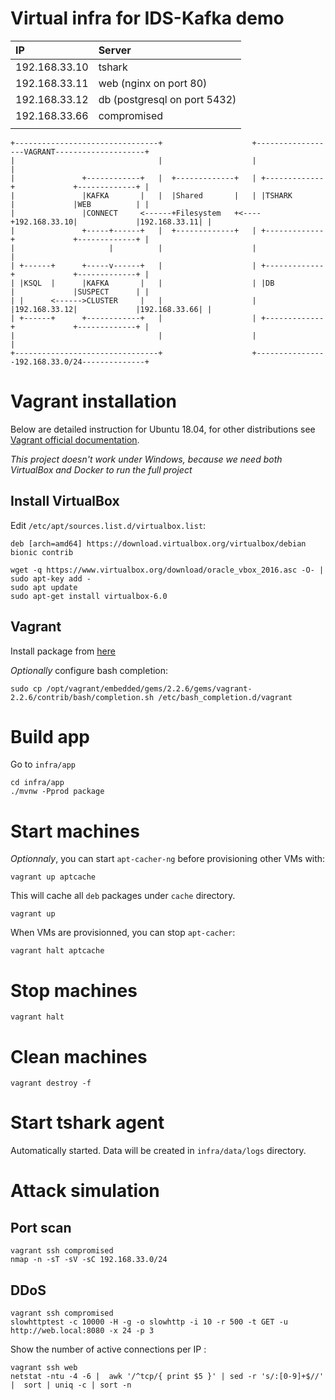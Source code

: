# Virtual infra for IDS-Kafka demo

| IP            | Server                       |
|:--------------|:-----------------------------|
| 192.168.33.10 | tshark                       |
| 192.168.33.11 | web (nginx on port 80)       |
| 192.168.33.12 | db (postgresql on port 5432) |
| 192.168.33.66 | compromised                  |
|               |                              |

```
+--------------------------------+                    +------------------VAGRANT--------------------+
|                                |                    |                                             |
|               +------------+   |  +-------------+   | +-------------+             +-------------+ |
|               |KAFKA       |   |  |Shared       |   | |TSHARK       |             |WEB          | |
|               |CONNECT     <------+Filesystem   +<----+192.168.33.10|             |192.168.33.11| |
|               +-----+------+   |  +-------------+   | +-------------+             +-------------+ |
|                     |          |                    |                                             |
| +------+      +-----v------+   |                    | +-------------+             +-------------+ |
| |KSQL  |      |KAFKA       |   |                    | |DB           |             |SUSPECT      | |
| |      <------>CLUSTER     |   |                    | |192.168.33.12|             |192.168.33.66| |
| +------+      +------------+   |                    | +-------------+             +-------------+ |
|                                |                    |                                             |
+--------------------------------+                    +----------------192.168.33.0/24--------------+
```

# Vagrant installation

Below are detailed instruction for Ubuntu 18.04, for other distributions see [Vagrant official documentation](https://learn.hashicorp.com/tutorials/vagrant/getting-started-install).

_This project doesn't work under Windows, because we need both VirtualBox and Docker to run the full project_

## Install VirtualBox

Edit `/etc/apt/sources.list.d/virtualbox.list`:
```
deb [arch=amd64] https://download.virtualbox.org/virtualbox/debian bionic contrib
```

```
wget -q https://www.virtualbox.org/download/oracle_vbox_2016.asc -O- | sudo apt-key add -
sudo apt update
sudo apt-get install virtualbox-6.0
```

## Vagrant

Install package from [here](https://releases.hashicorp.com/vagrant/2.2.6/vagrant_2.2.6_x86_64.deb)

*Optionally* configure bash completion:

```
sudo cp /opt/vagrant/embedded/gems/2.2.6/gems/vagrant-2.2.6/contrib/bash/completion.sh /etc/bash_completion.d/vagrant
```


# Build app

Go to `infra/app`
```
cd infra/app
./mvnw -Pprod package
```

# Start machines

_Optionnaly_, you can start `apt-cacher-ng` before provisioning other VMs with:

```
vagrant up aptcache
```
This will cache all `deb` packages under `cache` directory.


```
vagrant up
```

When VMs are provisionned, you can stop `apt-cacher`:

```
vagrant halt aptcache
```


# Stop machines

```
vagrant halt
```

# Clean machines

```
vagrant destroy -f
```

# Start tshark agent

Automatically started.
Data will be created in `infra/data/logs` directory.

# Attack simulation

## Port scan
```
vagrant ssh compromised
nmap -n -sT -sV -sC 192.168.33.0/24
```

## DDoS
```
vagrant ssh compromised
slowhttptest -c 10000 -H -g -o slowhttp -i 10 -r 500 -t GET -u http://web.local:8080 -x 24 -p 3

```

Show the number of active connections per IP :
```
vagrant ssh web
netstat -ntu -4 -6 |  awk '/^tcp/{ print $5 }' | sed -r 's/:[0-9]+$//' |  sort | uniq -c | sort -n
```
